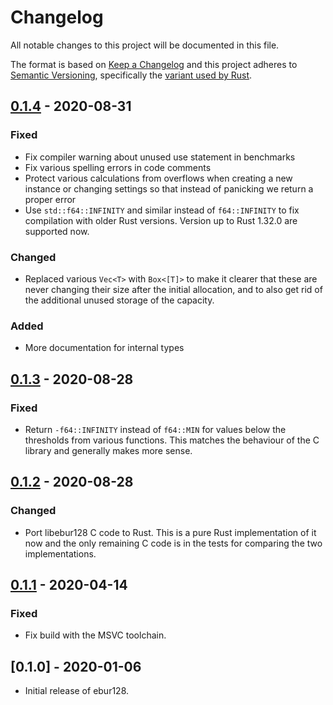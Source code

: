 # Changelog
All notable changes to this project will be documented in this file.

The format is based on [Keep a Changelog](http://keepachangelog.com/en/1.0.0/)
and this project adheres to [Semantic Versioning](http://semver.org/spec/v2.0.0.html),
specifically the [variant used by Rust](http://doc.crates.io/manifest.html#the-version-field).

## [0.1.4] - 2020-08-31
### Fixed
- Fix compiler warning about unused use statement in benchmarks
- Fix various spelling errors in code comments
- Protect various calculations from overflows when creating a new instance or
  changing settings so that instead of panicking we return a proper error
- Use `std::f64::INFINITY` and similar instead of `f64::INFINITY` to fix
  compilation with older Rust versions. Version up to Rust 1.32.0 are
  supported now.

### Changed
- Replaced various `Vec<T>` with `Box<[T]>` to make it clearer that these are
  never changing their size after the initial allocation, and to also get rid
  of the additional unused storage of the capacity.

### Added
- More documentation for internal types

## [0.1.3] - 2020-08-28
### Fixed
- Return `-f64::INFINITY` instead of `f64::MIN` for values below the
  thresholds from various functions. This matches the behaviour of the C
  library and generally makes more sense.

## [0.1.2] - 2020-08-28
### Changed
- Port libebur128 C code to Rust. This is a pure Rust implementation of it now
  and the only remaining C code is in the tests for comparing the two
  implementations.

## [0.1.1] - 2020-04-14
### Fixed
- Fix build with the MSVC toolchain.

## [0.1.0] - 2020-01-06
- Initial release of ebur128.

[Unreleased]: https://github.com/sdroege/rust-muldiv/compare/0.1.4...HEAD
[0.1.4]: https://github.com/sdroege/ebur128/compare/0.1.3...0.1.4
[0.1.3]: https://github.com/sdroege/ebur128/compare/0.1.2...0.1.3
[0.1.2]: https://github.com/sdroege/ebur128/compare/0.1.1...0.1.2
[0.1.1]: https://github.com/sdroege/ebur128/compare/0.1.0...0.1.1

